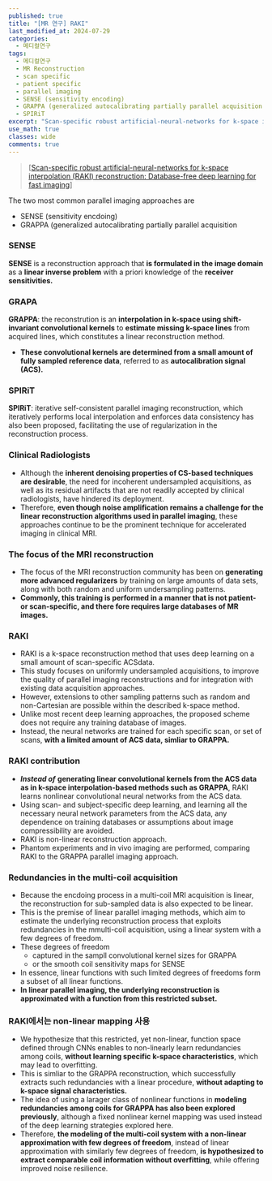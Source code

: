 ```yaml
---
published: true
title: "[MR 연구] RAKI"
last_modified_at: 2024-07-29
categories:
  - 메디컬연구
tags:
  - 메디컬연구
  - MR Reconstruction
  - scan specific
  - patient specific
  - parallel imaging
  - SENSE (sensitivity encoding)
  - GRAPPA (generalized autocalibrating partially parallel acquisition
  - SPIRiT
excerpt: "Scan‐specific robust artificial‐neural‐networks for k‐space interpolation (RAKI) reconstruction: Database‐free deep learning for fast imaging"
use_math: true
classes: wide
comments: true
---
```


> [[Scan-specific robust artificial-neural-networks for k-space interpolation (RAKI) reconstruction: Database-free deep learning for fast imaging](https://onlinelibrary.wiley.com/doi/full/10.1002/mrm.27420)]


The two most common parallel imaging approaches are

- SENSE (sensitivity encdoing)
- GRAPPA (generalized autocalibrating partially parallel acquisition


### SENSE

**SENSE** is a reconstruction approach that **is formulated in the image domain** as a **linear inverse problem** with a priori knowledge of the **receiver sensitivities.**

### GRAPA

**GRAPPA**: the reconstrution is an **interpolation in k-space using shift-invariant convolutional kernels** to **estimate missing k-space lines** from acquired lines, which constitutes a linear reconstruction method.

- **These convolutional kernels are determined from a small amount of fully sampled reference data**, referred to as **autocalibration signal (ACS).**

 ### SPIRiT 

 **SPIRiT**: iterative self-consistent parallel imaging reconstruction, which iteratively performs local interpolation and enforces data consistency has also been proposed, facilitating the use of regularization in the reconstruction process.

 
### Clinical Radiologists

- Although the **inherent denoising properties of CS-based techniques are desirable**, the need for incoherent undersampled acquisitions, as well as its residual artifacts that are not readily accepted by clinical radiologists, have hindered its deployment.
- Therefore, **even though noise amplification remains a challenge for the linear reconstruction algorithms used in parallel imaging**, these approaches continue to be the prominent technique for accelerated imaging in clinical MRI.


### The focus of the MRI reconstruction

- The focus of the MRI reconstruction community has been on **generating more advanced regularizers** by training on large amounts of data sets, along with both random and uniform undersampling patterns.
- **Commonly, this training is performed in a manner that is not patient- or scan-specific, and there fore requires large databases of MR images.**

### RAKI

- RAKI is a k-space reconstruction method that uses deep learning on a small amount of scan-specific ACSdata.
- This study focuses on uniformly undersampled acquisitions, to improve the quality of parallel imaging reconstructions and for integration with existing data acquisition approaches.
- However, extensions to other sampling patterns such as random and non-Cartesian are possible within the described k-space method.
- Unlike most recent deep learning approaches, the proposed scheme does not require any training database of images.
- Instead, the neural networks are trained for each specific scan, or set of scans, **with a limited amount of ACS data, simliar to GRAPPA.**

### RAKI contribution

- ***Instead of*** **generating linear convolutional kernels from the ACS data as in k-space interpolation-based methods such as GRAPPA**, RAKI learns nonlinear convolutional neural networks from the ACS data.
- Using scan- and subject-specific deep learning, and learning all the necessary neural network parameters from the ACS data, any dependence on training databases or assumptions about image compressibility are avoided.
- RAKI is non-linear reconstruction approach.
- Phantom experiments and in vivo imaging are performed, comparing RAKI to the GRAPPA parallel imaging approach.


### Redundancies in the multi-coil acquisition

- Because the encdoing process in a multi-coil MRI acquisition is linear, the reconstruction for sub-sampled data is also expected to be linear.
- This is the premise of linear parallel imaging methods, which aim to estimate the underlying reconstruction process that exploits redundancies in the mmulti-coil acquisition, using a linear system with a few degrees of freedom.
- These degrees of freedom
  - captured in the sampll convolutional kernel sizes for GRAPPA
  - or the smooth coil sensitivity maps for SENSE
- In essence, linear functions with such limited degrees of freedoms form a subset of all linear functions.
- **In linear parallel imaging, the underlying reconstruction is approximated with a function from this restricted subset.**

### RAKI에서는 non-linear mapping 사용

- We hypothesize that this restricted, yet non-linear, function space defined through CNNs enables to non-linearly learn redundancies among coils, **without learning specific k-space characteristics**, which may lead to overfitting.
- This is simliar to the GRAPPA reconstruction, which successfully extracts such redundancies with a linear procedure, **without adapting to k-space signal characteristics.**
- The idea of using a larager class of nonlinear functions in **modeling redundancies among coils for GRAPPA has also been explored previously**, although a fixed nonlinear kernel mapping was used instead of the deep learning strategies explored here.
- Therefore, **the modeling of the multi-coil system with a non-linear approximation with few degrees of freedom**, instead of linear approximation with similarly few degrees of freedom, **is hypothesized to extract comparable coil information without overfitting**, while offering improved noise resilience.


